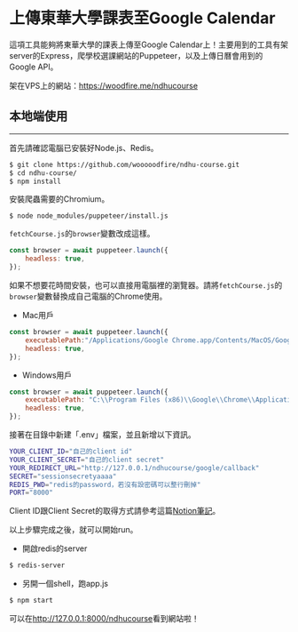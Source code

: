 # 上傳東華大學課表至Google Calendar

這項工具能夠將東華大學的課表上傳至Google Calendar上！主要用到的工具有架server的Express，爬學校選課網站的Puppeteer，以及上傳日曆會用到的Google API。

架在VPS上的網站：<https://woodfire.me/ndhucourse>


## 本地端使用
---
首先請確認電腦已安裝好Node.js、Redis。

```bash
$ git clone https://github.com/wooooodfire/ndhu-course.git
$ cd ndhu-course/
$ npm install
```

安裝爬蟲需要的Chromium。
```
$ node node_modules/puppeteer/install.js
```

`fetchCourse.js`的`browser`變數改成這樣。

```js
const browser = await puppeteer.launch({
	headless: true,
});
```

如果不想要花時間安裝，也可以直接用電腦裡的瀏覽器。請將`fetchCourse.js`的`browser`變數替換成自己電腦的Chrome使用。

- Mac用戶
```js
const browser = await puppeteer.launch({
	executablePath:"/Applications/Google Chrome.app/Contents/MacOS/Google Chrome",
	headless: true,
});
```
- Windows用戶
```js
const browser = await puppeteer.launch({
	executablePath: "C:\\Program Files (x86)\\Google\\Chrome\\Application\\chrome.exe",
	headless: true,
});
```

接著在目錄中新建「.env」檔案，並且新增以下資訊。
```bash
YOUR_CLIENT_ID="自己的client id"
YOUR_CLIENT_SECRET="自己的client secret"
YOUR_REDIRECT_URL="http://127.0.0.1/ndhucourse/google/callback"
SECRET="sessionsecretyaaaa"
REDIS_PWD="redis的password，若沒有設密碼可以整行刪掉"
PORT="8000"
```
Client ID跟Client Secret的取得方式請參考這篇[Notion筆記](https://wooooodfire.notion.site/GCP-Console-Calendar-API-4ed958bbe9824f23aa9850406743a717)。

以上步驟完成之後，就可以開始run。

- 開啟redis的server
```bash
$ redis-server
```

- 另開一個shell，跑app.js
```bash
$ npm start
```
可以在<http://127.0.0.1:8000/ndhucourse>看到網站啦！